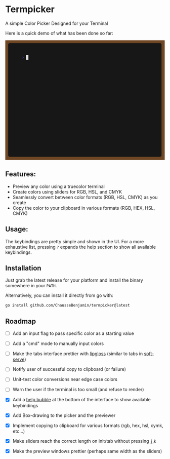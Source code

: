 # Termpicker

A simple Color Picker Designed for your Terminal

Here is a quick demo of what has been done so far:
<div align="center">
  <img src="./assets/demo.gif" width="600" alt="Termpicker Demo"><br>
</div>

## Features:

- Preview any color using a truecolor terminal
- Create colors using sliders for RGB, HSL, and CMYK
- Seamlessly convert between color formats (RGB, HSL, CMYK) as you create
- Copy the color to your clipboard in various formats (RGB, HEX, HSL, CMYK)

## Usage:

The keybindings are pretty simple and shown in the UI. For a more exhaustive
list, pressing `?` expands the help section to show all available keybindings.

## Installation

Just grab the latest release for your platform and install the binary
somewhere in your `PATH`.

Alternatively, you can install it directly from go with:
```sh
go install github.com/ChausseBenjamin/termpicker@latest
```

## Roadmap

- [ ] Add an input flag to pass specific color as a starting value
- [ ] Add a "cmd" mode to manually input colors
- [ ] Make the tabs interface prettier with [lipgloss][1] (similar to tabs in [soft-serve][2])
- [ ] Notify user of successful copy to clipboard (or failure)
- [ ] Unit-test color conversions near edge case colors
- [ ] Warn the user if the terminal is too small (and refuse to render)
- [x] Add a [help bubble][3] at the bottom of the interface to show available keybindings
- [x] Add Box-drawing to the picker and the previewer
- [x] Implement copying to clipboard for various formats (rgb, hex, hsl, cymk, etc...)
- [X] Make sliders reach the correct length on init/tab without pressing `j`,`k`
- [x] Make the preview windows prettier (perhaps same width as the sliders)


[1]: https://github.com/charmbracelet/lipgloss
[2]: https://github.com/charmbracelet/soft-serve
[3]: https://github.com/charmbracelet/bubbles#help
